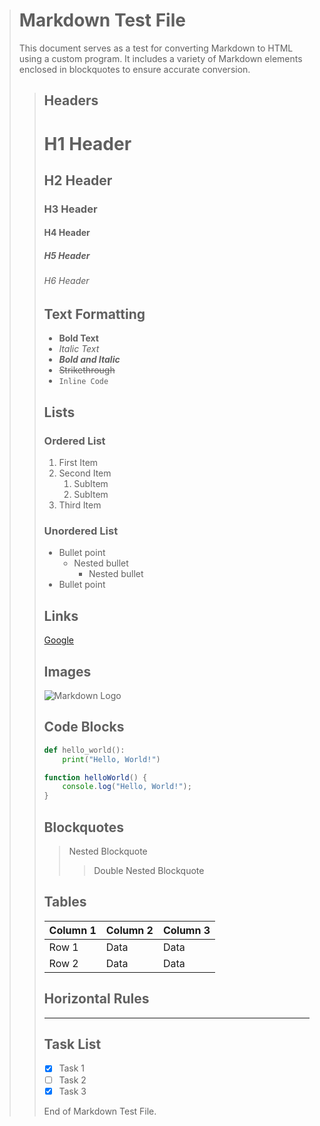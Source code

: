 > # Markdown Test File
>
> This document serves as a test for converting Markdown to HTML using a custom program. It includes a variety of Markdown elements enclosed in blockquotes to ensure accurate conversion.
>
> > ## Headers
> >
> > # H1 Header
> >
> > ## H2 Header
> >
> > ### H3 Header
> >
> > #### H4 Header
> >
> > ##### H5 Header
> >
> > ###### H6 Header
> >
> > ## Text Formatting
> >
> > - **Bold Text**
> > - _Italic Text_
> > - **_Bold and Italic_**
> > - ~~Strikethrough~~
> > - `Inline Code`
> >
> > ## Lists
> >
> > ### Ordered List
> >
> > 1.  First Item
> > 2.  Second Item
> >     1.  SubItem
> >     2.  SubItem
> > 3.  Third Item
> >
> > ### Unordered List
> >
> > - Bullet point
> >   - Nested bullet
> >     - Nested bullet
> > - Bullet point
> >
> > ## Links
> >
> > [Google](https://www.google.com)
> >
> > ## Images
> >
> > ![Markdown Logo](https://upload.wikimedia.org/wikipedia/commons/4/48/Markdown-mark.svg)
> >
> > ## Code Blocks
> >
> > ```python
> > def hello_world():
> >     print("Hello, World!")
> > ```
> >
> > ```javascript
> > function helloWorld() {
> > 	console.log("Hello, World!");
> > }
> > ```
> >
> > ## Blockquotes
> >
> > > Nested Blockquote
> > >
> > > > Double Nested Blockquote
> >
> > ## Tables
> >
> > | Column 1 | Column 2 | Column 3 |
> > | -------- | -------- | -------- |
> > | Row 1    | Data     | Data     |
> > | Row 2    | Data     | Data     |
> >
> > ## Horizontal Rules
> >
> > ---
> >
> > ## Task List
> >
> > - [x] Task 1
> > - [ ] Task 2
> > - [x] Task 3
> >
> > End of Markdown Test File.
